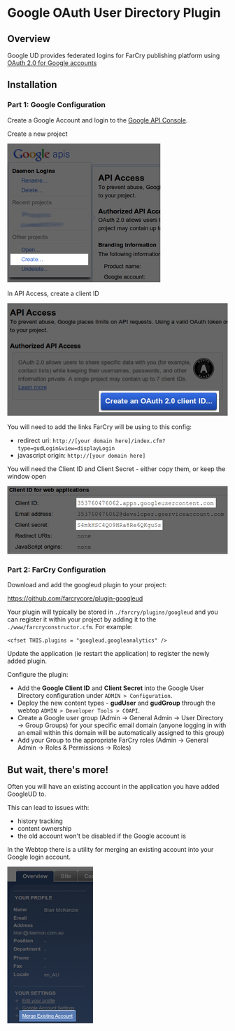 # Google OAuth User Directory Plugin

## Overview

Google UD provides federated logins for FarCry publishing platform using [OAuth 2.0 for Google accounts](https://developers.google.com/accounts/docs/OAuth2Login)

## Installation

### Part 1: Google Configuration

Create a Google Account and login to the [Google API Console](https://code.google.com/apis/console/).

Create a new project

![Create Project](docs/api_createproject.png)

In API Access, create a client ID

![Create Client ID](docs/api_createclientidlink.png)

You will need to add the links FarCry will be using to this config:

- redirect uri: `http://[your domain here]/index.cfm?type=gudLogin&view=displayLogin`
- javascript origin: `http://[your domain here]`

You will need the Client ID and Client Secret - either copy them, or keep the window open

![Copy Authentication Details](docs/api_copydetails.png)


### Part 2: FarCry Configuration

Download and add the googleud plugin to your project:

<https://github.com/farcrycore/plugin-googleud>

Your plugin will typically be stored in `./farcry/plugins/googleud` and you can register it within your project by adding it to the `./www/farcryconstructor.cfm`. For example:

```
<cfset THIS.plugins = "googleud,googleanalytics" /> 
```

Update the application (ie restart the application) to register the newly added plugin.

Configure the plugin:

- Add the **Google Client ID** and **Client Secret** into the Google User Directory configuration under `ADMIN > Configuration`.
- Deploy the new content types - **gudUser** and **gudGroup** through the webtop `ADMIN > Developer Tools > COAPI`. 
- Create a Google user group (Admin -> General Admin -> User Directory -> Group Groups) for your specific email domain (anyone logging in with an email within this domain will be automatically assigned to this group)
- Add your Group to the appropriate FarCry roles (Admin -> General Admin -> Roles & Permissions -> Roles)

## But wait, there's more!

Often you will have an existing account in the application you have added GoogleUD to. 

This can lead to issues with:
- history tracking
- content ownership
- the old account won't be disabled if the Google account is

In the Webtop there is a utility for merging an existing account into your Google login account.

![FarCry Merge Profile](docs/farcry_merge.png)